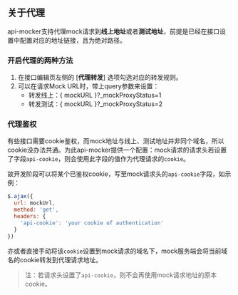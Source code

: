 ## 关于代理

api-mocker支持代理mock请求到**线上地址**或者**测试地址**，前提是已经在接口设置中配置对应的地址链接，且为绝对路径。

### 开启代理的两种方法

1. 在接口编辑页左侧的 [**代理转发**] 选项勾选对应的转发规则。
2. 可以在请求Mock URL时，带上query参数来设置：
    - 转发线上：{ mockURL }?_mockProxyStatus=1
    - 转发测试：{ mockURL }?_mockProxyStatus=2

### 代理鉴权

有些接口需要cookie鉴权，而mock地址与线上、测试地址并非同个域名，所以cookie没办法共通。为此api-mocker提供一个配置：mock请求的请求头若设置了字段`api-cookie`，则会使用此字段的值作为代理请求的`cookie`。

故开发阶段可以将某个已鉴权cookie，写至mock请求头的`api-cookie`字段，如示例：
```javascript
$.ajax({
  url: mockUrl,
  method: 'get',
  headers: {
    'api-cookie': 'your cookie of authentication'
  }
})
```

亦或者直接手动将该`cookie`设置到mock请求的域名下，mock服务端会将当前域名的cookie转发到代理请求地址。

> 注：若请求头设置了`api-cookie`，则不会再使用mock请求地址的原本cookie。
